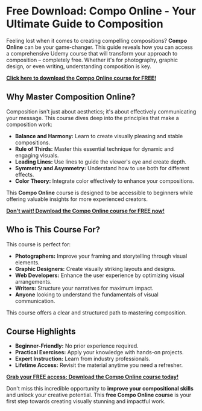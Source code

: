 # Free Download: Compo Online - Your Ultimate Guide to Composition

Feeling lost when it comes to creating compelling compositions? **Compo Online** can be your game-changer. This guide reveals how you can access a comprehensive Udemy course that will transform your approach to composition – completely free. Whether it's for photography, graphic design, or even writing, understanding composition is key.

[**Click here to download the Compo Online course for FREE!**](https://udemywork.com/compo-online)

## Why Master Composition Online?

Composition isn't just about aesthetics; it's about effectively communicating your message. This course dives deep into the principles that make a composition work:

*   **Balance and Harmony:** Learn to create visually pleasing and stable compositions.
*   **Rule of Thirds:** Master this essential technique for dynamic and engaging visuals.
*   **Leading Lines:** Use lines to guide the viewer's eye and create depth.
*   **Symmetry and Asymmetry:** Understand how to use both for different effects.
*   **Color Theory:** Integrate color effectively to enhance your compositions.

This **Compo Online** course is designed to be accessible to beginners while offering valuable insights for more experienced creators.

[**Don't wait! Download the Compo Online course for FREE now!**](https://udemywork.com/compo-online)

## Who is This Course For?

This course is perfect for:

*   **Photographers:** Improve your framing and storytelling through visual elements.
*   **Graphic Designers:** Create visually striking layouts and designs.
*   **Web Developers:** Enhance the user experience by optimizing visual arrangements.
*   **Writers:** Structure your narratives for maximum impact.
*   **Anyone** looking to understand the fundamentals of visual communication.

This course offers a clear and structured path to mastering composition.

## Course Highlights

*   **Beginner-Friendly:** No prior experience required.
*   **Practical Exercises:** Apply your knowledge with hands-on projects.
*   **Expert Instruction:** Learn from industry professionals.
*   **Lifetime Access:** Revisit the material anytime you need a refresher.

[**Grab your FREE access: Download the Compo Online course today!**](https://udemywork.com/compo-online)

Don't miss this incredible opportunity to **improve your compositional skills** and unlock your creative potential. This **free Compo Online course** is your first step towards creating visually stunning and impactful work.
